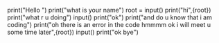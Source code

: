 print("Hello ")
print("what is your name")
root = input()
print("hi",{root})
print("what r u doing")
input()
print("ok")
print("and do u know that i am coding")
print("oh there is an error in the code hmmmm ok i will meet u some time later",{root})
input()
print("ok bye")
